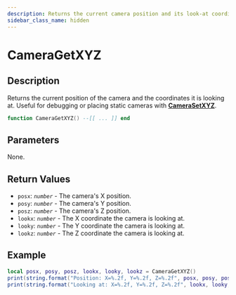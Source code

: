 ```yaml
---
description: Returns the current camera position and its look-at coordinates.
sidebar_class_name: hidden
---
```


# CameraGetXYZ

## Description

Returns the current position of the camera and the coordinates it is looking at.
Useful for debugging or placing static cameras with [**CameraSetXYZ**](https://bully-scripting.vercel.app/docs/game-reference/global-functions/CameraSetXYZ).

```lua
function CameraGetXYZ() --[[ ... ]] end
```

## Parameters

None.

## Return Values

- `posx`: _`number`_ - The camera's X position.
- `posy`: _`number`_ - The camera's Y position.
- `posz`: _`number`_ - The camera's Z position.
- `lookx`: _`number`_ - The X coordinate the camera is looking at.
- `looky`: _`number`_ - The Y coordinate the camera is looking at.
- `lookz`: _`number`_ - The Z coordinate the camera is looking at.

## Example

```lua
local posx, posy, posz, lookx, looky, lookz = CameraGetXYZ()
print(string.format("Position: X=%.2f, Y=%.2f, Z=%.2f", posx, posy, posz))
print(string.format("Looking at: X=%.2f, Y=%.2f, Z=%.2f", lookx, looky, lookz))
```

